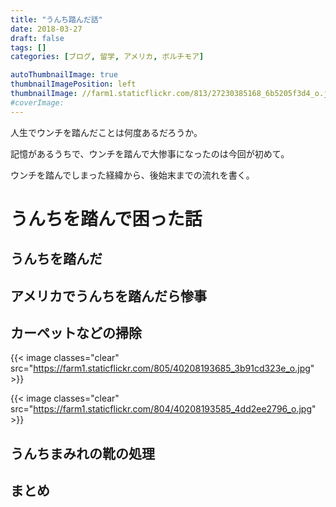 ```yaml
---
title: "うんち踏んだ話"
date: 2018-03-27
draft: false
tags: []
categories: [ブログ, 留学, アメリカ, ボルチモア]

autoThumbnailImage: true
thumbnailImagePosition: left
thumbnailImage: //farm1.staticflickr.com/813/27230385168_6b5205f3d4_o.jpg
#coverImage: 
---
```


人生でウンチを踏んだことは何度あるだろうか。

記憶があるうちで、ウンチを踏んで大惨事になったのは今回が初めて。

ウンチを踏んでしまった経緯から、後始末までの流れを書く。

# うんちを踏んで困った話

## うんちを踏んだ

## アメリカでうんちを踏んだら惨事

## カーペットなどの掃除

{{< image classes="clear" src="https://farm1.staticflickr.com/805/40208193685_3b91cd323e_o.jpg" >}}

{{< image classes="clear" src="https://farm1.staticflickr.com/804/40208193585_4dd2ee2796_o.jpg" >}}

## うんちまみれの靴の処理

## まとめ



